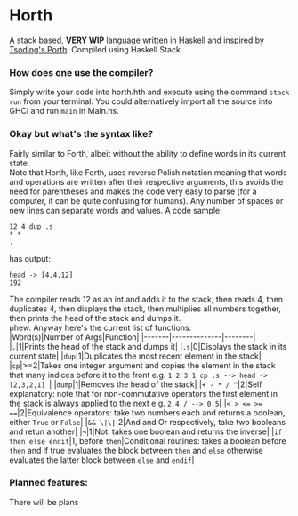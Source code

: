 # Horth
A stack based, **VERY WIP** language written in Haskell and inspired by [Tsoding's Porth](https://github.com/tsoding/porth). Compiled using Haskell Stack.  
### How does one use the compiler?  
Simply write your code into horth.hth and execute using the command `stack run` from your terminal. You could alternatively import all the source into GHCi and run `main` in Main.hs. 
### Okay but what's the syntax like?  
Fairly similar to Forth, albeit without the ability to define words in its current state.  
Note that Horth, like Forth, uses reverse Polish notation meaning that words and operations are written after their respective arguments, this avoids the need for parentheses and makes the code very easy to parse (for a computer, it can be quite confusing for humans).  Any number of spaces or new lines can separate words and values.
A code sample:
```
12 4 dup .s
* *
.
```
has output:
```
head -> [4,4,12]
192 
```
The compiler reads 12 as an int and adds it to the stack, then reads 4, then duplicates 4, then displays the stack, then multiplies all numbers together, then prints the head of the stack and dumps it.  
phew.
Anyway here's the current list of functions:  
|Word(s)|Number of Args|Function|
|-------|--------------|--------|
|`.`|1|Prints the head of the stack and dumps it|
|`.s`|0|Displays the stack in its current state|
|`dup`|1|Duplicates the most recent element in the stack|
|`cp`|>=2|Takes one integer argument and copies the element in the stack that many indices before it to the front e.g. `1 2 3 1 cp .s --> head -> [2,3,2,1] `|
|`dump`|1|Removes the head of the stack|
|`+ - * / ^`|2|Self explanatory: note that for non-commutative operators the first element in the stack is always applied to the next e.g. ```2 4 / --> 0.5```|
|`< > <= >= ==`|2|Equivalence operators: take two numbers each and returns a boolean, either `True` or `False`|
|`&& \|\|`|2|And and Or respectively, take two booleans and retun another|
|`¬`|1|Not: takes one boolean and returns the inverse|
|`if then else endif`|1, before `then`|Conditional routines: takes a boolean before `then` and if true evaluates the block between `then` and `else` otherwise evaluates the latter block between `else` and `endif`|


### Planned features:
There will be plans
